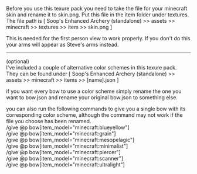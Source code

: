 Before you use this texure pack you need to take the file for your minecraft skin and rename it to skin.png. Put this file in the item folder under textures.     
The file path is [ Soop's Enhanced Archery (standalone) >> assets >> minecraft >> textures >> item >> skin.png ]

This is needed for the first person view to work properly. If you don't do this your arms will appear as Steve's arms instead. 
     
-----------------------------------------
     
(optional)     
I've included a couple of alternative color schemes in this texure pack.     
They can be found under [ Soop's Enhanced Archery (standalone) >> assets >> minecraft >> items >> [name].json ]

if you want every bow to use a color scheme simply rename the one you want to bow.json and rename your original bow.json to something else.

you can also run the following commands to give you a single bow with its corresponding color scheme, although the command may not work if the file you choose has been renamed.     
	/give @p bow[item_model="minecraft:blueyellow"]     
	/give @p bow[item_model="minecraft:grain"]     
	/give @p bow[item_model="minecraft:mesopelagic"]     
	/give @p bow[item_model="minecraft:minimalist"]     
	/give @p bow[item_model="minecraft:piercer"]     
	/give @p bow[item_model="minecraft:scanner"]     
	/give @p bow[item_model="minecraft:ultralight"]     
